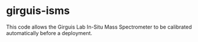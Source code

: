 # girguis-isms

This code allows the Girguis Lab In-Situ Mass Spectrometer to be calibrated automatically before a deployment.
